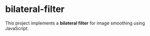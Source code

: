 # bilateral-filter
This project implements a **bilateral filter** for image smoothing using JavaScript.
